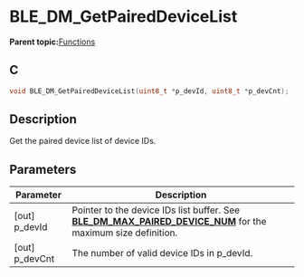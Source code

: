 # BLE\_DM\_GetPairedDeviceList

**Parent topic:**[Functions](GUID-C213A095-3AE2-4E42-8DA7-443CE189EE4C.md)

## C

```c
void BLE_DM_GetPairedDeviceList(uint8_t *p_devId, uint8_t *p_devCnt);
```

## Description

Get the paired device list of device IDs.

## Parameters

|Parameter|Description|
|---------|-----------|
|\[out\] p\_devId|Pointer to the device IDs list buffer. See **[BLE\_DM\_MAX\_PAIRED\_DEVICE\_NUM](GUID-9BAF9121-0D45-4E86-B62E-FC8734BCECB2.md)** for the maximum size definition.|
|\[out\] p\_devCnt|The number of valid device IDs in p\_devId.|

